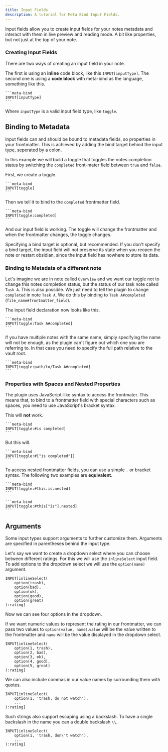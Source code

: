 ```yaml
---
title: Input Fields
description: A tutorial for Meta Bind Input Fields.
---
```


Input fields allow you to create input fields for your notes metadata and interact with them in live preview and reading mode.
A bit like properties, but not just at the top of your note.

### Creating Input Fields

There are two ways of creating an input field in your note.

The first is using an **inline** code block, like this `INPUT[inputType]`.
The second one is using a **code block** with meta-bind as the language, something like this.

````
```meta-bind
INPUT[inputType]
```
````

Where `inputType` is a valid input field type, like `toggle`.

## Binding to Metadata

Input fields can and should be bound to metadata fields, so properties in your frontmatter. 
This is achieved by adding the bind target behind the input type, seperated by a colon. 

In this example we will build a toggle that toggles the notes completion status by switching the `completed` front-mater field between `true` and `false`.

First, we create a toggle.

````
```meta-bind
INPUT[toggle]
```
````

Then we tell it to bind to the `completed` frontmatter field.

````
```meta-bind
INPUT[toggle:completed]
```
````

And our input field is working. The toggle will change the frontmatter and when the frontmatter changes, the toggle changes.

Specifying a bind target is optional, but recommended.
If you don't specify a bind target, the input field will not preserve its state when you reopen the note or restart obsidian, since the input field has nowhere to store its data.

### Binding to Metadata of a different note

Let's imagine we are in note called `Overview` and we want our toggle not to change this notes completion status, but the status of our task note called `Task A`.
This is also possible. We just need to tell the plugin to change `completed` in note `Task A`. We do this by binding to `Task A#completed` (`file_name#frontmatter_field`).

The input field declaration now looks like this.

````
```meta-bind
INPUT[toggle:Task A#completed]
```
````

If you have multiple notes with the same name, simply specifying the name will not be enough, as the plugin can't figure out which one you are referring to. 
In that case you need to specify the full path relative to the vault root.

````
```meta-bind
INPUT[toggle:path/to/Task A#completed]
```
````

### Properties with Spaces and Nested Properties

The plugin uses JavaScript-like syntax to access the frontmater. This means that, to bind to a frontmatter field with special characters such as spaces, you need to use JavaScript's bracket syntax.

This will **not** work.

````
```meta-bind
INPUT[toggle:#is completed]
```
````

But this will.

````
```meta-bind
INPUT[toggle:#["is completed"]]
```
````

To access nested frontmatter fields, you can use a simple `.` or bracket syntax. The following two examples are **equivalent**.

````
```meta-bind
INPUT[toggle:#this.is.nested]
```
````

````
```meta-bind
INPUT[toggle:#this["is"].nested]
```
````

## Arguments

Some input types support arguments to further customize them.
Arguments are specified in parentheses behind the input type.

Let's say we want to create a dropdown select where you can choose between different ratings. For this we will use the `inlineSelect` input field.
To add options to the dropdown select we will use the `option(name)` argument.

```meta-bind
INPUT[inlineSelect(
    option(trash), 
    option(bad),
    option(ok),
    option(good),
    option(great)
):rating]
```

Now we can see four options in the dropdown.

If we want numeric values to represent the rating in our frontmatter, we can pass two values to `option(value, name)`.`value` will be the value written to the frontmatter and `name` will be the value displayed in the dropdown select.

```meta-bind
INPUT[inlineSelect(
    option(1, trash), 
    option(2, bad),
    option(3, ok),
    option(4, good),
    option(5, great)
):rating]
```

We can also include commas in our value names by surrounding them with quotes.

```meta-bind
INPUT[inlineSelect(
    option(1, 'trash, do not watch'), 
    ...
):rating]
```

Such strings also support escaping using a backslash. To have a single backslash in the name you can a double backslash `\\`.

```meta-bind
INPUT[inlineSelect(
    option(1, 'trash, don\'t watch'), 
    ...
):rating]
```
